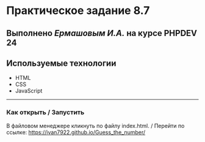 # Практическое задание 8.7

Выполнено _Ермашовым И.А._ на курсе PHPDEV 24
---
## Используемые технологии
* HTML
* CSS
* JavaScript
---
### Как открыть / Запустить
В файловом менеджере кликнуть по файлу index.html. / Перейти по ссылке: <https://ivan7922.github.io/Guess_the_number/>
